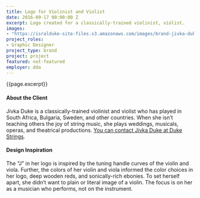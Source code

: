 ```yaml
---
title: Logo for Violinist and Violist
date: 2016-09-17 00:00:00 Z
excerpt: Logo created for a classically-trained violinist, violist.
images:
- "https://isralduke-site-files.s3.amazonaws.com/images/brand-jivka-duke-violinist-musician-designed-isral-duke.jpg"
project_roles:
- Graphic Designer
project_type: brand
project: project
featured: not-featured
employer: dda
---
```

<p class="lead">{{page.excerpt}}</p>

#### About the Client

Jivka Duke is a classically-trained violinist and violist who has played in South Africa, Bulgaria, Sweden, and other countries. When she isn’t teaching others the joy of string music, she plays weddings, musicals, operas, and theatrical productions. <a href="https://dukestrings.com" title="Duke Strings" target="_blank">You can contact Jivka Duke at Duke Strings</a>. 

#### Design Inspiration

The “J” in her logo is inspired by the tuning handle curves of the violin and viola. Further, the colors of her violin and viola informed the color choices in her logo, deep wooden reds, and sonically-rich ebonies. To set herself apart, she didn’t want to plain or literal image of a violin. The focus is on her as a musician who performs, not on the instrument.
